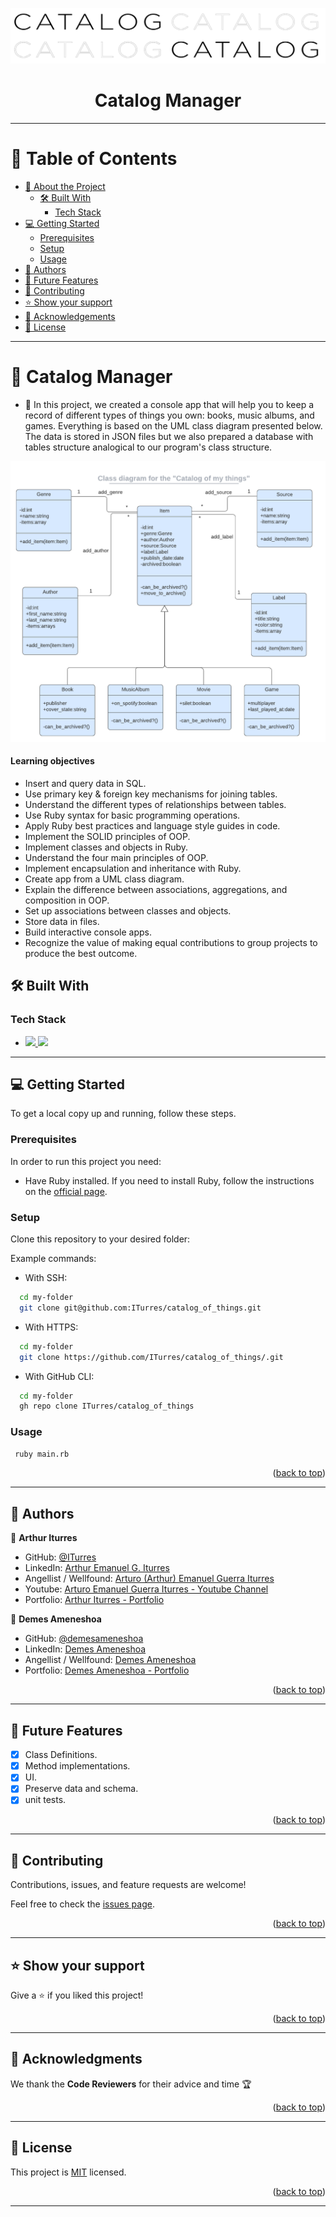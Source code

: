 <a name="readme-top"></a>

<div align="center">
    <img src="assets/catalog-manager-logo.png" alt="Catalog Manager Logo" width="800" height="auto">
    <h1><b>Catalog Manager</b></h1>
</div>

---

<!-- TABLE OF CONTENTS -->

# 📗 Table of Contents

- [📖 About the Project](#about-project)
  - [🛠 Built With](#built-with)
    - [Tech Stack](#tech-stack)
- [💻 Getting Started](#getting-started)
  - [Prerequisites](#prerequisites)
  - [Setup](#setup)
  - [Usage](#usage)
- [👥 Authors](#authors)
- [🔭 Future Features](#future-features)
- [🤝 Contributing](#contributing)
- [⭐️ Show your support](#support)
- [🙏 Acknowledgements](#acknowledgements)
- [📝 License](#license)

---

<!-- PROJECT DESCRIPTION -->

# 📖 Catalog Manager <a name="about-project"></a>

- 💎 In this project, we created a console app that will help you to keep a record of different types of things you own: books, music albums, and games. Everything is based on the UML class diagram presented below. The data is stored in JSON files but we also prepared a database with tables structure analogical to our program's class structure.

<p><img src="/assets/uml diagram.png" /></p>

#### Learning objectives

- Insert and query data in SQL.
- Use primary key & foreign key mechanisms for joining tables.
- Understand the different types of relationships between tables.
- Use Ruby syntax for basic programming operations.
- Apply Ruby best practices and language style guides in code.
- Implement the SOLID principles of OOP.
- Implement classes and objects in Ruby.
- Understand the four main principles of OOP.
- Implement encapsulation and inheritance with Ruby.
- Create app from a UML class diagram.
- Explain the difference between associations, aggregations, and composition in OOP.
- Set up associations between classes and objects.
- Store data in files.
- Build interactive console apps.
- Recognize the value of making equal contributions to group projects to produce the best outcome.

## 🛠 Built With <a name="built-with"></a>

### Tech Stack <a name="tech-stack"></a>

  <ul>
    <li>
      <a href="https://www.ruby-lang.org/en/">
        <img src="https://skillicons.dev/icons?i=ruby"/> 
      </a>
      <a href="https://www.postgresql.org/">
        <img src="https://skillicons.dev/icons?i=postgres"/> 
      </a>
    </li>
  </ul>

---

<!-- GETTING STARTED -->

## 💻 Getting Started <a name="getting-started"></a>

To get a local copy up and running, follow these steps.

### Prerequisites

In order to run this project you need:

- Have Ruby installed. If you need to install Ruby, follow the instructions on the [official page](https://www.ruby-lang.org/en/documentation/installation/).

### Setup

Clone this repository to your desired folder:

Example commands:

- With SSH:

```bash
  cd my-folder
  git clone git@github.com:ITurres/catalog_of_things.git
```

- With HTTPS:

```bash
  cd my-folder
  git clone https://github.com/ITurres/catalog_of_things/.git
```

- With GitHub CLI:

```bash
  cd my-folder
  gh repo clone ITurres/catalog_of_things
```

### Usage

```bash
 ruby main.rb
```

<p align="right">(<a href="#readme-top">back to top</a>)</p>

---

<!-- AUTHORS -->

## 👥 Authors <a name="authors"></a>

👤 **Arthur Iturres**

- GitHub: [@ITurres](https://github.com/ITurres)
- LinkedIn: [Arthur Emanuel G. Iturres](https://www.linkedin.com/in/arturoemanuelguerraiturres/)
- Angellist / Wellfound: [Arturo (Arthur) Emanuel Guerra Iturres](https://wellfound.com/u/arturo-arthur-emanuel-guerra-iturres)
- Youtube: [Arturo Emanuel Guerra Iturres - Youtube Channel](https://www.youtube.com/channel/UC6GFUFHOtBS9mOuI8EJ6q4g)
- Portfolio: [Arthur Iturres - Portfolio](https://iturres.github.io/iturres-reactive-portfolio/)

👤 **Demes Ameneshoa**

- GitHub: [@demesameneshoa](https://github.com/demesameneshoa)
- LinkedIn: [Demes Ameneshoa](https://www.linkedin.com/in/demesameneshoa/)
- Angellist / Wellfound: [Demes Ameneshoa](https://wellfound.com/u/demesameneshoa)
- Portfolio: [Demes Ameneshoa - Portfolio](https://demesameneshoa.github.io/Portfolio/)

<p align="right">(<a href="#readme-top">back to top</a>)</p>

---

<!-- FUTURE FEATURES -->

## 🔭 Future Features <a name="future-features"></a>

- [x] Class Definitions.
- [x] Method implementations.
- [x] UI.
- [x] Preserve data and schema.
- [x] unit tests.

 <p align="right">(<a href="#readme-top">back to top</a>)</p>

---

<!-- CONTRIBUTING -->

## 🤝 Contributing <a name="contributing"></a>

Contributions, issues, and feature requests are welcome!

Feel free to check the [issues page](https://github.com/ITurres/catalog_of_things/issues).

<p align="right">(<a href="#readme-top">back to top</a>)</p>

---

<!-- SUPPORT -->

## ⭐️ Show your support <a name="support"></a>

Give a ⭐ if you liked this project!

<p align="right">(<a href="#readme-top">back to top</a>)</p>

---

<!-- ACKNOWLEDGEMENTS -->

## 🙏 Acknowledgments <a name="acknowledgements"></a>

We thank the **Code Reviewers** for their advice and time 🏆

<p align="right">(<a href="#readme-top">back to top</a>)</p>

---

<!-- LICENSE -->

## 📝 License <a name="license"></a>

This project is [MIT](./LICENSE) licensed.

<p align="right">(<a href="#readme-top">back to top</a>)</p>

---
